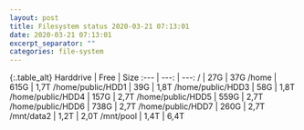 ```yaml
---
layout: post
title: Filesystem status 2020-03-21 07:13:01
date: 2020-03-21 07:13:01
excerpt_separator: ""
categories: file-system
---
```

{:.table_alt}
Harddrive | Free | Size
:--- | ---: | ---:
/ | 27G | 37G
/home | 615G | 1,7T
/home/public/HDD1 | 39G | 1,8T
/home/public/HDD3 | 58G | 1,8T
/home/public/HDD4 | 157G | 2,7T
/home/public/HDD5 | 559G | 2,7T
/home/public/HDD6 | 738G | 2,7T
/home/public/HDD7 | 260G | 2,7T
/mnt/data2 | 1,2T | 2,0T
/mnt/pool | 1,4T | 6,4T
